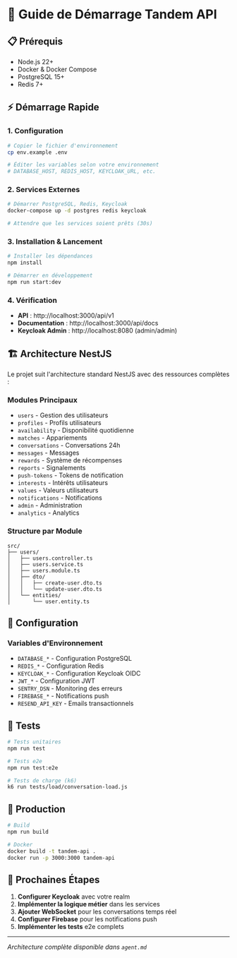 # 🚀 Guide de Démarrage Tandem API

## 📋 Prérequis

- Node.js 22+
- Docker & Docker Compose
- PostgreSQL 15+
- Redis 7+

## ⚡ Démarrage Rapide

### 1. Configuration

```bash
# Copier le fichier d'environnement
cp env.example .env

# Éditer les variables selon votre environnement
# DATABASE_HOST, REDIS_HOST, KEYCLOAK_URL, etc.
```

### 2. Services Externes

```bash
# Démarrer PostgreSQL, Redis, Keycloak
docker-compose up -d postgres redis keycloak

# Attendre que les services soient prêts (30s)
```

### 3. Installation & Lancement

```bash
# Installer les dépendances
npm install

# Démarrer en développement
npm run start:dev
```

### 4. Vérification

- **API** : http://localhost:3000/api/v1
- **Documentation** : http://localhost:3000/api/docs
- **Keycloak Admin** : http://localhost:8080 (admin/admin)

## 🏗️ Architecture NestJS

Le projet suit l'architecture standard NestJS avec des ressources complètes :

### **Modules Principaux**

- `users` - Gestion des utilisateurs
- `profiles` - Profils utilisateurs
- `availability` - Disponibilité quotidienne
- `matches` - Appariements
- `conversations` - Conversations 24h
- `messages` - Messages
- `rewards` - Système de récompenses
- `reports` - Signalements
- `push-tokens` - Tokens de notification
- `interests` - Intérêts utilisateurs
- `values` - Valeurs utilisateurs
- `notifications` - Notifications
- `admin` - Administration
- `analytics` - Analytics

### **Structure par Module**

```
src/
├── users/
│   ├── users.controller.ts
│   ├── users.service.ts
│   ├── users.module.ts
│   ├── dto/
│   │   ├── create-user.dto.ts
│   │   └── update-user.dto.ts
│   └── entities/
│       └── user.entity.ts
```

## 🔧 Configuration

### **Variables d'Environnement**

- `DATABASE_*` - Configuration PostgreSQL
- `REDIS_*` - Configuration Redis
- `KEYCLOAK_*` - Configuration Keycloak OIDC
- `JWT_*` - Configuration JWT
- `SENTRY_DSN` - Monitoring des erreurs
- `FIREBASE_*` - Notifications push
- `RESEND_API_KEY` - Emails transactionnels

## 🧪 Tests

```bash
# Tests unitaires
npm run test

# Tests e2e
npm run test:e2e

# Tests de charge (k6)
k6 run tests/load/conversation-load.js
```

## 🚀 Production

```bash
# Build
npm run build

# Docker
docker build -t tandem-api .
docker run -p 3000:3000 tandem-api
```

## 📝 Prochaines Étapes

1. **Configurer Keycloak** avec votre realm
2. **Implémenter la logique métier** dans les services
3. **Ajouter WebSocket** pour les conversations temps réel
4. **Configurer Firebase** pour les notifications push
5. **Implémenter les tests** e2e complets

---

_Architecture complète disponible dans `agent.md`_
